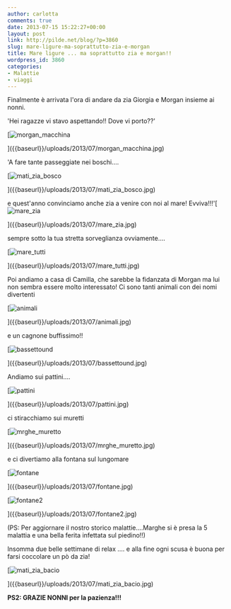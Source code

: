 ```yaml
---
author: carlotta
comments: true
date: 2013-07-15 15:22:27+00:00
layout: post
link: http://pilde.net/blog/?p=3860
slug: mare-ligure-ma-soprattutto-zia-e-morgan
title: Mare ligure ... ma soprattutto zia e morgan!!
wordpress_id: 3860
categories:
- Malattie
- viaggi
---
```


Finalmente è arrivata l'ora di andare da zia Giorgia e Morgan insieme ai nonni.

'Hei ragazze vi stavo aspettando!! Dove vi porto??'

[![morgan_macchina]({{baseurl}}/uploads/2013/07/morgan_macchina.jpg)


]({{baseurl}}/uploads/2013/07/morgan_macchina.jpg)


'A fare tante passeggiate nei boschi....

[![mati_zia_bosco]({{baseurl}}/uploads/2013/07/mati_zia_bosco.jpg)


]({{baseurl}}/uploads/2013/07/mati_zia_bosco.jpg)


e quest'anno convinciamo anche zia a venire con noi al mare! Evviva!!!'[![mare_zia]({{baseurl}}/uploads/2013/07/mare_zia.jpg)


]({{baseurl}}/uploads/2013/07/mare_zia.jpg)


sempre sotto la tua stretta sorveglianza ovviamente....

[![mare_tutti]({{baseurl}}/uploads/2013/07/mare_tutti.jpg)


]({{baseurl}}/uploads/2013/07/mare_tutti.jpg)


Poi andiamo a casa di Camilla, che sarebbe la fidanzata di Morgan ma lui non sembra essere molto interessato! Ci sono tanti animali con dei nomi divertenti

[![animali]({{baseurl}}/uploads/2013/07/animali.jpg)


 ]({{baseurl}}/uploads/2013/07/animali.jpg)


e un cagnone buffissimo!!

[![bassettound]({{baseurl}}/uploads/2013/07/bassettound.jpg)


]({{baseurl}}/uploads/2013/07/bassettound.jpg)


Andiamo sui pattini....

[![pattini]({{baseurl}}/uploads/2013/07/pattini.jpg)


]({{baseurl}}/uploads/2013/07/pattini.jpg)


ci stiracchiamo sui muretti

[![mrghe_muretto]({{baseurl}}/uploads/2013/07/mrghe_muretto.jpg)


]({{baseurl}}/uploads/2013/07/mrghe_muretto.jpg)


e ci divertiamo alla fontana sul lungomare

[![fontane]({{baseurl}}/uploads/2013/07/fontane.jpg)


]({{baseurl}}/uploads/2013/07/fontane.jpg)


[![fontane2]({{baseurl}}/uploads/2013/07/fontane2.jpg)


]({{baseurl}}/uploads/2013/07/fontane2.jpg)


(PS: Per aggiornare il nostro storico malattie....Marghe si è presa la 5 malattia e una bella ferita infettata sul piedino!!)




Insomma due belle settimane di relax .... e alla fine ogni scusa è buona per farsi coccolare un pò da zia!

[![mati_zia_bacio]({{baseurl}}/uploads/2013/07/mati_zia_bacio.jpg)


]({{baseurl}}/uploads/2013/07/mati_zia_bacio.jpg)


**PS2: GRAZIE NONNI per la pazienza!!!**
